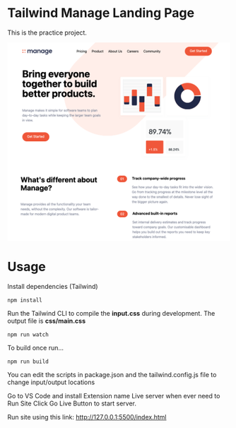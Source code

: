 # Tailwind Manage Landing Page

This is the practice project.

![Alt text](/img/screen.png?raw=true)

# Usage

Install dependencies (Tailwind)

```
npm install
```

Run the Tailwind CLI to compile the **input.css** during development. The output file is **css/main.css**

```
npm run watch
```

To build once run...

```
npm run build
```

You can edit the scripts in package.json and the tailwind.config.js file to change input/output locations


Go to VS Code and install Extension name Live server when ever need to Run Site Click Go Live Button to start server.

Run site using this link: http://127.0.0.1:5500/index.html

